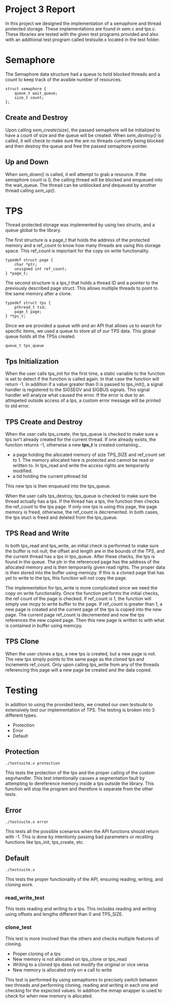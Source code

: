# Project 3 Report

In this project we designed the implementation of a semaphore and thread
protected storage. These implementations are found in sem.c and tps.c. These
libraries are tested with the given test programs provided and also with an
additional test program called testsuite.x located in the test folder.

# Semaphore

The Semaphore data structure had a queue to hold blocked threads and a count to
keep track of the avaible number of resources.

    struct semaphore {
        queue_t wait_queue;
        size_t count;
    };

## Create and Destroy

Upon calling *sem_create(size)*, the passed semaphore will be initialized to
have a count of size and the queue will be created. When *sem_destroy()* is called,
it will check to make sure the are no threads currently being blocked and then
destroy the queue and free the passed semaphore pointer.

## Up and Down

When *sem_down()* is called, it will attempt to grab a resource. If the
semaphore count is 0, the calling thread will be blocked and enqueued into the
wait_queue. The thread can be unblocked and dequeued by another thread calling
*sem_up()*. 

# TPS

Thread protected storage was implemented by using two structs, and a queue
global to the library.

The first structure is a page_t that holds the address of the protected memory
and a ref_count to know how many threads are using this storage space. This
ref_count is important for the copy on write functionality.

    typedef struct page {
	    char *ptr;
	    unsigned int ref_count;
    } *page_t;

The second structure is a tps_t that holds a thread ID and a pointer to the
previously described page struct. This allows multiple threads to point to the
same memory after a clone.

    typedef struct tps {
	    pthread_t tid;
	    page_t page;
    } *tps_t;

Since we are provided a queue with and an API that allows us to search for
specific items, we used a queue to store all of our TPS data. This global queue
holds all the TPSs created.

    queue_t tps_queue

## Tps Initialization
When the user calls tps_init for the first time, a static variable to the
function is set to detect if the function is called again. In that case the
function will return -1. In addition if a value greater than 0 is passed to
tps_init(), a signal handler is registered to the SIGSEGV and SIGBUS signals.
This signal handler will analyze what caused the error. If the error is due to
an attmpeted outside access of a tps, a custom error message will be printed to
std error.

## TPS Create and Destroy
When the user calls tps_create, the tps_queue is checked to make sure a tps
isn't already created for the current thread. If one already exists, the function
returns -1, otherwise a new **tps_t** is created containing...
- a page holding the allocated memory of size TPS_SIZE and ref_count set to 1.
  The memory allocated here is protected and cannot be read or written to. In
  tps_read and write the access rights are temporarily modified.
- a tid holding the current pthread tid
    
This new tps is then enqueued into the tps_queue. 

When the user calls tps_destroy, tps_queue is checked to make sure the thread
actually has a tps. If the thread has a tps, the function then checks the
ref_count to the tps page. If only one tps is using this page, the page memory
is freed, otherwise, the ref_count is decremented. In both cases, the tps stuct
is freed and deleted from the tps_queue.

## TPS Read and Write
In both tps_read and tps_write, an initial check is performed to make sure the
buffer is not null, the offset and length are in the bounds of the TPS, and the
current thread has a tps in tps_queue. After these checks, the tps is found in
the queue. The ptr in the referenced page has the address of the allocated memory
and is then temporarily given read rights. The proper data is then stored into
the buffer using memcpy. If this is a cloned page that has yet to write to the
tps, this function will not copy the page.

The implementation for tps_write is more complicated since we need the copy on
write functionality. Once the function performs the initial checks, the ref
count of the page is checked. If ref_count is 1, the function will simply use
mcpy to write buffer to the page. If ref_count is greater than 1, a new page is
created and the current page of the tps is copied into the new page. The current
page ref_count is decremented and now the tps references the new copied page.
Then this new page is written to with what is contained in buffer using memcpy.

## TPS Clone
When the user clones a tps, a new tps is created, but a new page is not. The new
tps simply points to the same page as the cloned tps and increments ref_count.
Only upon calling tps_write from any of the threads referencing this page will a new
page be created and the data copied.

# Testing

In addition to using the provided tests, we created our own *testsuite* to
extensively test our implementation of TPS. The testing is broken into 3
different types.
- Protection
- Error
- Default

## Protection

    ./testsuite.x protection

This tests the protection of the tps and the proper calling of the custom
segvhandler. This test intentionally causes a segmentation fault by attempting
to dereference memory inside a tps outside the library. This function will stop
the program and therefore is separate from the other tests.

## Error

    ./testsuite.x error

This tests all the possible scenarios when the API functions should return with
-1. This is done by intentionly passing bad parameters or recalling functions
like tps_init, tps_create, etc.

## Default

    ./testsuite.x

This tests the proper functionality of the API, ensuring reading, writing, and
cloning work.

### read_write_test

This tests reading and writing to a tps. This includes reading and writing using
offsets and lengths different than 0 and TPS_SIZE.

### clone_test

This test is more involved than the others and checks multiple features of
cloning.

- Proper cloning of a tps
- New memory is not allocated on tps_clone or tps_read
- Writing to a cloned tps does not modify the original or vice versa
- New memory is allocated only on a call to write

This test is performed by using semaphores to precisely switch between two
threads and performing cloning, reading and writing in each one and checking for
the expected values. In addition the mmap wrapper is used to check for when new
memory is allocated.

